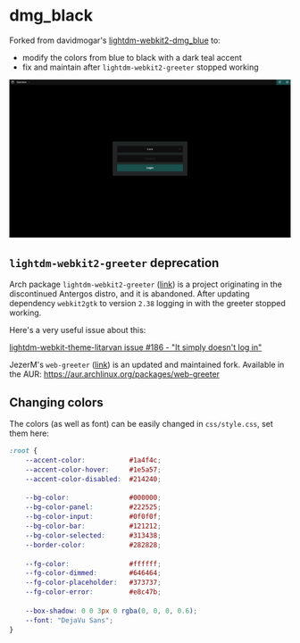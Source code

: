 # dmg_black

Forked from davidmogar's [lightdm-webkit2-dmg_blue](https://github.com/davidmogar/lightdm-webkit2-dmg_blue) to:
* modify the colors from blue to black with a dark teal accent 
* fix and maintain after `lightdm-webkit2-greeter` stopped working

![screenshot](screenshot.png)

## `lightdm-webkit2-greeter` deprecation

Arch package `lightdm-webkit2-greeter` ([link](https://github.com/Antergos/web-greeter)) is a project originating in the discontinued Antergos distro, and it is abandoned. After updating dependency `webkit2gtk` to version `2.38` logging in with the greeter stopped working.

Here's a very useful issue about this:

[lightdm-webkit-theme-litarvan issue #186 - "It simply doesn't log in"](https://github.com/Litarvan/lightdm-webkit-theme-litarvan/issues/186)

JezerM's `web-greeter` ([link](https://github.com/jezerm/web-greeter)) is an updated and maintained fork. Available in the AUR: https://aur.archlinux.org/packages/web-greeter 

## Changing colors

The colors (as well as font) can be easily changed in `css/style.css`, set them here:

```css
:root {
    --accent-color:           #1a4f4c;
    --accent-color-hover:     #1e5a57;
    --accent-color-disabled:  #214240;

    --bg-color:               #000000;
    --bg-color-panel:         #222525;
    --bg-color-input:         #0f0f0f;
    --bg-color-bar:           #121212;
    --bg-color-selected:      #313438;
    --border-color:           #282828;

    --fg-color:               #ffffff;
    --fg-color-dimmed:        #646464;
    --fg-color-placeholder:   #373737;
    --fg-color-error:         #e8c47b;

    --box-shadow: 0 0 3px 0 rgba(0, 0, 0, 0.6);
    --font: "DejaVu Sans";
}
```
